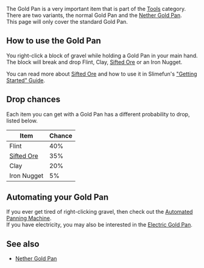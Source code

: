 The Gold Pan is a very important item that is part of the [Tools](https://github.com/Slimefun/Slimefun4/wiki/Tools) category.
There are two variants, the normal Gold Pan and the [Nether Gold Pan](https://github.com/Slimefun/Slimefun4/wiki/Nether-Gold-Pan).<br>
This page will only cover the standard Gold Pan.

## How to use the Gold Pan

You right-click a block of gravel while holding a Gold Pan in your main hand.<br>
The block will break and drop Flint, Clay, [Sifted Ore](https://github.com/Slimefun/Slimefun4/wiki/Sifted-Ore) or an Iron Nugget.

You can read more about [Sifted Ore](https://github.com/Slimefun/Slimefun4/wiki/Sifted-Ore) and how to use it in Slimefun's ["Getting Started" Guide](https://github.com/Slimefun/Slimefun4/wiki/Getting-Started).

## Drop chances

Each item you can get with a Gold Pan has a different probability to drop, listed below.

| Item | Chance |
| ---- | ------ |
| Flint | 40% |
| [Sifted Ore](https://github.com/Slimefun/Slimefun4/wiki/Sifted-Ore) | 35% |
| Clay | 20% |
| Iron Nugget | 5% |

## Automating your Gold Pan

If you ever get tired of right-clicking gravel, then check out the [Automated Panning Machine](https://github.com/Slimefun/Slimefun4/wiki/Automated-Panning-Machine).<br>
If you have electricity, you may also be interested in the [Electric Gold Pan](https://github.com/Slimefun/Slimefun4/wiki/Electric-Gold-Pan).

## See also

* [Nether Gold Pan](https://github.com/Slimefun/Slimefun4/wiki/Nether-Gold-Pan)

